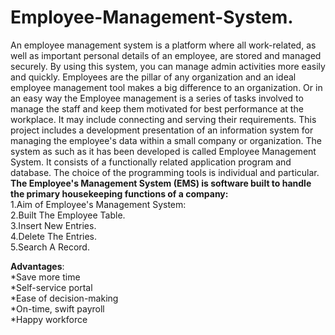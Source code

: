 # Employee-Management-System.
 An employee management system is a platform where all work-related, as well as important personal details of an employee, are stored and managed securely. By using this system, you can manage admin activities more easily and quickly. Employees are the pillar of any organization and an ideal employee management tool makes a big difference to an organization. Or in an easy way the Employee management is a series of tasks involved to manage the staff and keep them motivated for best performance at the workplace. It may include connecting and serving their requirements.
This project includes a development presentation of an information system for managing the employee's data within a small company or organization. The system as such as it has been
developed is called Employee Management System. It consists of a functionally related application program and database.
The choice of the programming tools is individual and particular.<br/>
<b>The Employee's Management System (EMS) is software built to handle the primary housekeeping functions of a company:</b>
    <br/>1.Aim of Employee's Management System:
    <br/>2.Built The Employee Table.
    <br/>3.Insert New Entries.
    <br/>4.Delete The Entries.
    <br/>5.Search A Record.
    
    
**Advantages**:<br/>
*Save more time<br/>
*Self-service portal<br/>
*Ease of decision-making<br/>
*On-time, swift payroll<br/>
*Happy workforce

